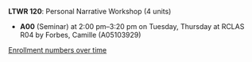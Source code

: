 **LTWR 120**: Personal Narrative Workshop (4 units)

- **A00** (Seminar) at 2:00 pm–3:20 pm on Tuesday, Thursday at RCLAS R04 by Forbes, Camille (A05103929)

[Enrollment numbers over time](./LTWR120.tsv)
